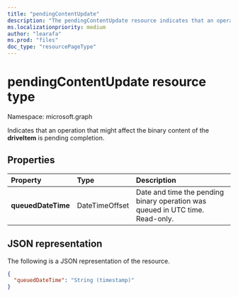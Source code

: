 ```yaml
---
title: "pendingContentUpdate"
description: "The pendingContentUpdate resource indicates that an operation that might affect the binary content of the driveItem is pending completion."
ms.localizationpriority: medium
author: "learafa"
ms.prod: "files"
doc_type: "resourcePageType"
---
```


# pendingContentUpdate resource type

Namespace: microsoft.graph

Indicates that an operation that might affect the binary content of the **driveItem** is pending completion.

## Properties

| Property     | Type         | Description |
|:-------------|:-------------|:------------|
|**queuedDateTime**|DateTimeOffset|Date and time the pending binary operation was queued in UTC time. Read-only.|

## JSON representation

The following is a JSON representation of the resource.

<!-- {
  "blockType": "resource",
  "optionalProperties": [

  ],
  "@odata.type": "microsoft.graph.pendingContentUpdate",
  "baseType": null
}-->

```json
{
  "queuedDateTime": "String (timestamp)"
}
```

<!-- uuid: 16cd6b66-4b1a-43a1-adaf-3a886856ed98
2019-02-04 14:57:30 UTC -->
<!-- {
  "type": "#page.annotation",
  "description": "The pendingContentUpdate resource indicates that an operation that may affect the binary content of the DriveItem is pending completion.",
  "keywords": "pendingoperation,operation,pendingcontentupdate",
  "section": "documentation",
  "tocPath": ""
}-->

